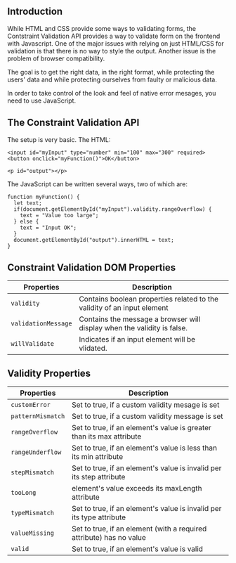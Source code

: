## Introduction

While HTML and CSS provide some ways to validating forms, the Contstraint Validation API provides a way to validate form on the frontend with Javascript. One of the major issues with relying on just HTML/CSS for validation is that there is no way to style the output. Another issue is the problem of browser compatibility.

The goal is to get the right data, in the right format, while protecting the users' data and while protecting ourselves from faulty or malicious data.

In order to take control of the look and feel of native error mesages, you need to use JavaScript. 

## The Constraint Validation API

The setup is very basic. The HTML: 

    <input id="myInput" type="number" min="100" max="300" required>
    <button onclick="myFunction()">OK</button>

    <p id="output"></p>

The JavaScript can be written several ways, two of which are: 

    function myFunction() {
      let text;
      if(document.getElementById("myInput").validity.rangeOverflow) {
        text = "Value too large";
      } else {
        text = "Input OK";
      }
      document.getElementById("output").innerHTML = text;
    }

## Constraint Validation DOM Properties

| Properties                    | Description |
| ---------------               | ----------- |
| ```validity```                | Contains boolean properties related to the validity of an input element |
| ```validationMessage```       | Contains the message a browser will display when the validity is false. |
| ```willValidate```            | Indicates if an input element will be vlidated.

## Validity Properties

| Properties                    | Description |
| ---------------               | ----------- |
| ```customError```             | Set to true, if a custom validity mesage is set |
| ```patternMismatch```         | Set to true, if a custom validity message is set |
| ```rangeOverflow```           | Set to true, if an element's value is greater than its max attribute |
| ```rangeUnderflow```          | Set to true, if an element's value is less than its min attribute |
| ```stepMismatch```            | Set to true, if an element's value is invalid per its step attribute |
| ```tooLong```                 | element's value exceeds its maxLength attribute |
| ```typeMismatch```            | Set to true, if an element's value is invalid per its type attribute |
| ```valueMissing```            | Set to true, if an element (with a required attribute) has no value |
| ```valid```                   | Set to true, if an element's value is valid |

